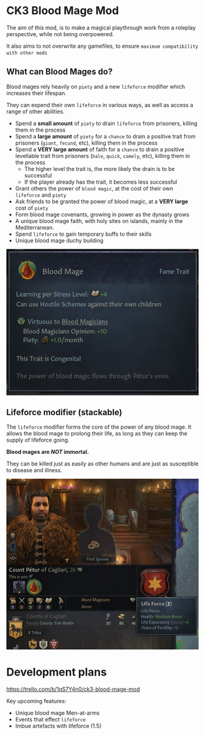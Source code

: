 # CK3 Blood Mage Mod
The aim of this mod, is to make a magical playthrough work from a roleplay perspective, while not being overpowered. 

It also aims to not overwrite any gamefiles, to ensure `maximum compatibility with other mods`

## What can Blood Mages do? 
Blood mages rely heavily on `piety` and a new `lifeforce` modifier which increases their lifespan. 

They can expend their own `lifeforce` in various ways, as well as access a range of other abilities. 

- Spend a **small amount** of `piety` to drain `lifeforce` from prisoners, killing them in the process
- Spend a **large amount** of `piety` for a `chance` to drain a positive trait from prisoners (`giant`, `fecund`, etc), killing them in the process
- Spend a **VERY large amount** of faith for a `chance` to drain a positive levellable trait from prisoners (`hale`, `quick`, `comely`, etc), killing them in the process
    - The higher level the trait is, the more likely the drain is to be successful
    - If the player already has the trait, it becomes less successful
- Grant others the power of `blood magic`, at the cost of their own `lifeforce` and `piety`
- Ask friends to be granted the power of blood magic, at a **VERY large** cost of `piety` 
- Form blood mage covenants, growing in power as the dynasty grows
- A unique blood mage faith, with holy sites on islands, mainly in the Mediterranean. 
- Spend `lifeforce` to gain temporary buffs to their skills
- Unique blood mage duchy building

<img src="thumbnail.jpg"/>

## Lifeforce modifier (stackable)
The `lifeforce` modifier forms the core of the power of any blood mage. 
It allows the blood mage to prolong their life, as long as they can keep the supply of lifeforce going. 

**Blood mages are _NOT_ immortal.** 

They can be killed just as easily as other humans and are just as susceptible to disease and illness. 

<img src="docs\screenshots\lifedrain-modifier.jpg"/>

# Development plans
https://trello.com/b/1qS7Y4n0/ck3-blood-mage-mod

Key upcoming features: 

* Unique blood mage Men-at-arms
* Events that effect `lifeforce`
* Imbue artefacts with lifeforce (1.5)
